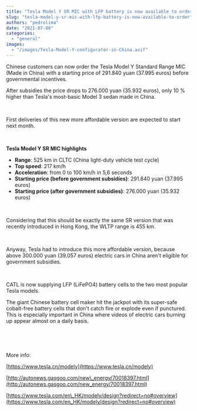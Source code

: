 ```yaml
---
title: "Tesla Model Y SR MIC with LFP battery is now available to order"
slug: "tesla-model-y-sr-mic-with-lfp-battery-is-now-available-to-order"
authors: "pedrolima"
date: "2021-07-08"
categories: 
  - "general"
images: 
  - "/images/Tesla-Model-Y-configurator-in-China.avif"
---
```


Chinese customers can now order the Tesla Model Y Standard Range MIC (Made in China) with a starting price of 291.840 yuan (37.995 euros) before governmental incentives.

After subsidies the price drops to 276.000 yuan (35.932 euros), only 10 % higher than Tesla's most-basic Model 3 sedan made in China.

 

First deliveries of this new more affordable version are expected to start next month.

 

**Tesla Model Y SR MIC highlights**

- **Range**: 525 km in CLTC (China light-duty vehicle test cycle)
- **Top speed**: 217 km/h
- **Acceleration**: from 0 to 100 km/h in 5,6 seconds
- **Starting price (before government subsidies)**: 291.840 yuan (37.995 euros)
- **Starting price (after government subsidies)**: 276.000 yuan (35.932 euros)

 

Considering that this should be exactly the same SR version that was recently introduced in Hong Kong, the WLTP range is 455 km.

 

Anyway, Tesla had to introduce this more affordable version, because above 300.000 yuan (39.057 euros) electric cars in China aren't eligible for government subsidies.

 

CATL is now supplying LFP (LiFePO4) battery cells to the two most popular Tesla models.

The giant Chinese battery cell maker hit the jackpot with its super-safe cobalt-free battery cells that don't catch fire or explode even if punctured. This is especially important in China where videos of electric cars burning up appear almost on a daily basis.

 

 

More info:

[https://www.tesla.cn/modely](https://www.tesla.cn/modely)

[http://autonews.gasgoo.com/new\_energy/70018397.html](http://autonews.gasgoo.com/new_energy/70018397.html)

[https://www.tesla.com/en\_HK/modely/design?redirect=no#overview](https://www.tesla.com/en_HK/modely/design?redirect=no#overview)
